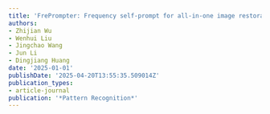```yaml
---
title: 'FrePrompter: Frequency self-prompt for all-in-one image restoration'
authors:
- Zhijian Wu
- Wenhui Liu
- Jingchao Wang
- Jun Li
- Dingjiang Huang
date: '2025-01-01'
publishDate: '2025-04-20T13:55:35.509014Z'
publication_types:
- article-journal
publication: '*Pattern Recognition*'
---
```

